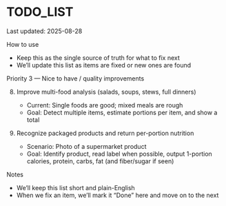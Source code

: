 # TODO_LIST

Last updated: 2025-08-28

How to use
- Keep this as the single source of truth for what to fix next
- We’ll update this list as items are fixed or new ones are found

Priority 3 — Nice to have / quality improvements

8) Improve multi-food analysis (salads, soups, stews, full dinners)
   - Current: Single foods are good; mixed meals are rough
   - Goal: Detect multiple items, estimate portions per item, and show a total

9) Recognize packaged products and return per-portion nutrition
   - Scenario: Photo of a supermarket product
   - Goal: Identify product, read label when possible, output 1-portion calories, protein, carbs, fat (and fiber/sugar if seen)

Notes
- We’ll keep this list short and plain-English
- When we fix an item, we’ll mark it “Done” here and move on to the next

